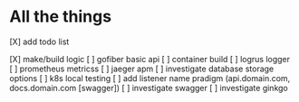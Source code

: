 # All the things

[X] add todo list

[X] make/build logic
[ ] gofiber basic api
[ ] container build
[ ] logrus logger
[ ] prometheus metricss
[ ] jaeger apm
[ ] investigate database storage options
[ ] k8s local testing
[ ] add listener name pradigm (api.domain.com, docs.domain.com [swagger])
[ ] investigate swagger
[ ] investigate ginkgo